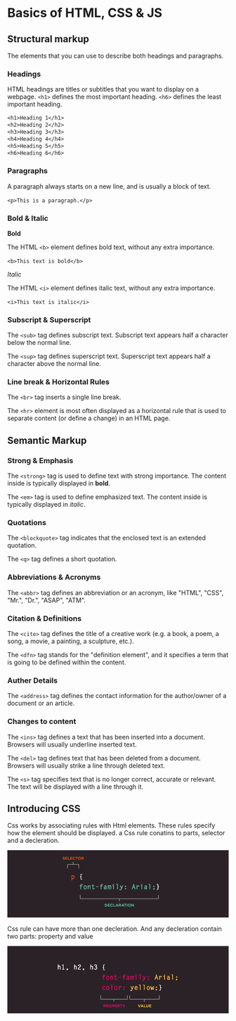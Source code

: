 # Basics of HTML, CSS & JS

## Structural markup
The elements that you can use to describe both headings and paragraphs.

### Headings
HTML headings are titles or subtitles that you want to display on a webpage.
`<h1>` defines the most important heading. `<h6>` defines the least important heading.

```
<h1>Heading 1</h1>
<h2>Heading 2</h2>
<h3>Heading 3</h3>
<h4>Heading 4</h4>
<h5>Heading 5</h5>
<h6>Heading 6</h6>
```

### Paragraphs
A paragraph always starts on a new line, and is usually a block of text.

`<p>This is a paragraph.</p>`

### Bold & Italic
 **Bold**

 The HTML `<b>` element defines bold text, without any extra importance.

 `<b>This text is bold</b>`

 *Italic*

 The HTML `<i>` element defines italic text, without any extra importance.

`<i>This text is italic</i>`

### Subscript & Superscript

The `<sub>` tag defines subscript text. Subscript text appears half a character below the normal line.

The `<sup>` tag defines superscript text. Superscript text appears half a character above the normal line.

### Line break & Horizontal Rules

The `<br>` tag inserts a single line break.

The `<hr>` element is most often displayed as a horizontal rule that is used to separate content (or define a change) in an HTML page.

## Semantic Markup

### Strong & Emphasis

The `<strong>` tag is used to define text with strong importance. The content inside is typically displayed in **bold**.

The `<em>` tag is used to define emphasized text. The content inside is typically displayed in *italic*.

### Quotations

The  `<blockquote>` tag indicates that the enclosed text is an extended quotation.

The `<q>` tag defines a short quotation.

### Abbreviations & Acronyms

The `<abbr>` tag defines an abbreviation or an acronym, like "HTML", "CSS", "Mr.", "Dr.", "ASAP", "ATM".

### Citation & Definitions

The `<cite>` tag defines the title of a creative work (e.g. a book, a poem, a song, a movie, a painting, a sculpture, etc.).

The `<dfn>` tag stands for the "definition element", and it specifies a term that is going to be defined within the content.

### Auther Details

The `<address>` tag defines the contact information for the author/owner of a document or an article.


### Changes to content

The `<ins>` tag defines a text that has been inserted into a document. Browsers will usually underline inserted text.

The `<del>` tag defines text that has been deleted from a document. Browsers will usually strike a line through deleted text.

The `<s>` tag specifies text that is no longer correct, accurate or relevant. The text will be displayed with a line through it.

## Introducing CSS

Css works by associating rules with Html elements. These rules specify how the element should be displayed.
a Css rule conatins to parts, selector and a decleration.

![css rule](assets/image3.png)

Css rule can have more than one decleration. And any decleration contain two parts: property and value

![css rule](assets/Image4.png)
